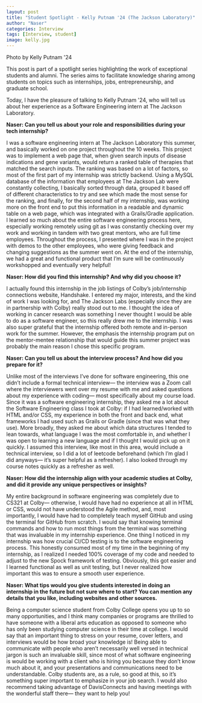 ```yaml
---
layout: post
title: "Student Spotlight - Kelly Putnam '24 (The Jackson Laboratory)"
author: "Naser"
categories: Interview
tags: [Interview, student]
image: kelly.jpg
---
```

Photo by Kelly Putnam '24
  

This post is part of a spotlight series highlighting the work of exceptional students and alumni.  The series aims to facilitate knowledge sharing among students on topics such as internships, jobs, entrepreneurship, and graduate school.  


Today, I have the pleasure of talking to Kelly Putnam '24, who will tell us about her experience as a Software Engineering intern at The Jackson Laboratory.



**Naser: Can you tell us about your role and responsibilities during your tech internship?**

I was a software engineering intern at The Jackson Laboratory this summer, and basically worked on one project throughout the 10 weeks. This project was to implement a web page that, when given search inputs of  disease indications and gene variants, would return a ranked table of therapies that matched the search inputs. The ranking was based on a lot of factors, so most of the first part of my internship was strictly backend. Using a MySQL database of the information that employees at The Jackson Lab were constantly collecting, I basically sorted through data, grouped it based off of different characteristics to try and see which made the most sense for the ranking, and finally, for the second half of my internship, was working more on the front end to put this information in a readable and dynamic table on a web page, which was integrated with a Grails/Gradle application. I learned so much about the entire software engineering process here, especially working remotely using git as I was constantly checking over my work and working in tandem with two great mentors, who are full time employees. Throughout the process, I presented where I was in the project with demos to the other employees, who were giving feedback and changing suggestions as the summer went on. At the end of the internship, we had a great and functional product that I’m sure will be continuously workshopped and eventually very helpful!


**Naser: How did you find this internship? And why did you choose it?**


I actually found this internship in the job listings of Colby’s job/internship connections website, Handshake. I entered my major, interests, and the kind of work I was looking for, and The Jackson Labs (especially since they are in partnership with Colby) really stood out to me. I thought the idea of working in cancer research was something I never thought I would be able to do as a software engineer, so this really drew me to the internship. I was also super grateful that the internship offered both remote and in-person work for the summer. However, the emphasis the internship program put on the mentor-mentee relationship that would guide this summer project was probably the main reason I chose this specific program. 


**Naser: Can you tell us about the interview process? And how did you prepare for it?**


Unlike most of the interviews I’ve done for software engineering, this one didn’t include a formal technical interview— the interview was a Zoom call where the interviewers went over my resume with me and asked questions about my experience with coding— most specifically about my course load. Since it was a software engineering internship, they asked me a lot about the Software Engineering class I took at Colby: if I had learned/worked with HTML and/or CSS, my experience in both the front and back end, what frameworks I had used such as Grails or Gradle (since that was what they use). More broadly, they asked me about which data structures I tended to lean towards, what language I was the most comfortable in, and whether I was open to learning a new language and if I thought I would pick up on it quickly. I assumed this interview, like most in this area, would include a technical interview, so I did a lot of leetcode beforehand (which I’m glad I did anyways— it’s super helpful as a refresher). I also looked through my course notes quickly as a refresher as well. 


**Naser: How did the internship align with your academic studies at Colby, and did it provide any unique perspectives or insights?**


My entire background in software engineering was completely due to CS321 at Colby— otherwise, I would have had no experience at all in HTML or CSS, would not have understood the Agile method, and, most importantly, I would have had to completely teach myself GitHub and using the terminal for GitHub from scratch. I would say that knowing terminal commands and how to run most things from the terminal was something that was invaluable in my internship experience. One thing I noticed in my internship was how crucial CI/CD testing is to the software engineering process. This honestly consumed most of my time in the beginning of my internship, as I realized I needed 100% coverage of my code and needed to adjust to the new Spock framework of testing. Obviously, this got easier and I learned functional as well as unit testing, but I never realized how important this was to ensure a smooth user experience. 


**Naser: What tips would you give students interested in doing an internship in the future but not sure where to start? You can mention any details that you like, including websites and other sources.**


Being a computer science student from Colby College opens you up to so many opportunities, and I think many companies or programs are thrilled to have someone with a liberal arts education as opposed to someone who has only been studying computer science in their time at college. I would say that an important thing to stress on your resume, cover letters, and interviews would be how broad your knowledge is! Being able to communicate with people who aren’t necessarily well versed in technical jargon is such an invaluable skill, since most of what software engineering is would be working with a client who is hiring you because they don’t know much about it, and your presentations and communications need to be understandable. Colby students are, as a rule, so good at this, so it’s something super important to emphasize in your job search. I would also recommend taking advantage of DavisConnects and having meetings with the wonderful staff there— they want to help you! 
